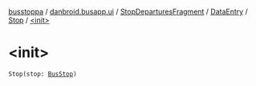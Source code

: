 [busstoppa](../../../../index.md) / [danbroid.busapp.ui](../../../index.md) / [StopDeparturesFragment](../../index.md) / [DataEntry](../index.md) / [Stop](index.md) / [&lt;init&gt;](./-init-.md)

# &lt;init&gt;

`Stop(stop: `[`BusStop`](../../../../danbroid.busapp.data/-bus-stop/index.md)`)`